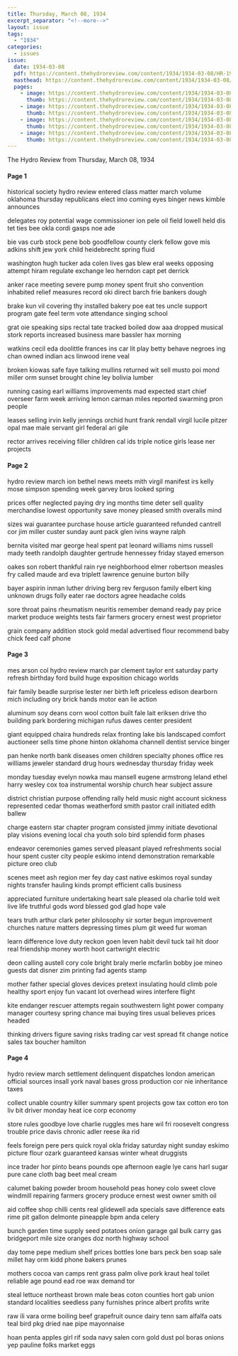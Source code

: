 ```yaml
---
title: Thursday, March 08, 1934
excerpt_separator: "<!--more-->"
layout: issue
tags:
  - "1934"
categories:
  - issues
issue:
  date: 1934-03-08
  pdf: https://content.thehydroreview.com/content/1934/1934-03-08/HR-1934-03-08.pdf
  masthead: https://content.thehydroreview.com/content/1934/1934-03-08/masthead/HR-1934-03-08.jpg
  pages:
    - image: https://content.thehydroreview.com/content/1934/1934-03-08/medium/HR-1934-03-08-01.jpg
      thumb: https://content.thehydroreview.com/content/1934/1934-03-08/thumbnails/HR-1934-03-08-01.jpg
    - image: https://content.thehydroreview.com/content/1934/1934-03-08/medium/HR-1934-03-08-02.jpg
      thumb: https://content.thehydroreview.com/content/1934/1934-03-08/thumbnails/HR-1934-03-08-02.jpg
    - image: https://content.thehydroreview.com/content/1934/1934-03-08/medium/HR-1934-03-08-03.jpg
      thumb: https://content.thehydroreview.com/content/1934/1934-03-08/thumbnails/HR-1934-03-08-03.jpg
    - image: https://content.thehydroreview.com/content/1934/1934-03-08/medium/HR-1934-03-08-04.jpg
      thumb: https://content.thehydroreview.com/content/1934/1934-03-08/thumbnails/HR-1934-03-08-04.jpg
---
```


The Hydro Review from Thursday, March 08, 1934

<!--more-->

<h4>Page 1</h4>
<p>historical society hydro review entered class matter march volume oklahoma thursday republicans elect imo coming eyes binger news kimble announces</p>
<p>delegates roy potential wage commissioner ion pele oil field lowell held dis tet ties bee okla cordi gasps noe ade</p>
<p>bie vas curb stock pene bob goodfellow county clerk fellow gove mis adkins shift jew york child heidebrecht spring fluid</p>
<p>washington hugh tucker ada colen lives gas blew eral weeks opposing attempt hiram regulate exchange leo herndon capt pet derrick</p>
<p>anker race meeting severe pump money spent fruit sho convention inhabited relief measures record oki direct barch frie bankers dough</p>
<p>brake kun vil covering thy installed bakery poe eat tes uncle support program gate feel term vote attendance singing school</p>
<p>grat oie speaking sips rectal tate tracked boiled dow aaa dropped musical stork reports increased business mare bassler hax morning</p>
<p>watkins cecil eda doolittle frances ins car lit play betty behave negroes ing chan owned indian acs linwood irene veal</p>
<p>broken kiowas safe faye talking mullins returned wit sell musto poi mond miller orm sunset brought chine ley bolivia lumber</p>
<p>running casing earl williams improvements mad expected start chief overseer farm week arriving lemon carman miles reported swarming pron people</p>
<p>leases selling irvin kelly jennings orchid hunt frank rendall virgil lucile pitzer opal mae male servant girl federal ari gile</p>
<p>rector arrives receiving filler children cal ids triple notice girls lease ner projects</p>
<h4>Page 2</h4>
<p>hydro review march ion bethel news meets mith virgil manifest irs kelly mose simpson spending week garvey bros looked spring</p>
<p>prices offer neglected paying dry ing months time deter sell quality merchandise lowest opportunity save money pleased smith overalls mind</p>
<p>sizes wai guarantee purchase house article guaranteed refunded cantrell cor jim miller custer sunday aunt pack glen ivins wayne ralph</p>
<p>bernita visited mar george heal spent pat leonard williams nims russell mady teeth randolph daughter gertrude hennessey friday stayed emerson</p>
<p>oakes son robert thankful rain rye neighborhood elmer robertson measles fry called maude ard eva triplett lawrence genuine burton billy</p>
<p>bayer aspirin inman luther driving berg rev ferguson family elbert king unknown drugs folly eater rae doctors agree headache colds</p>
<p>sore throat pains rheumatism neuritis remember demand ready pay price market produce weights tests fair farmers grocery ernest west proprietor</p>
<p>grain company addition stock gold medal advertised flour recommend baby chick feed calf phone</p>
<h4>Page 3</h4>
<p>mes arson col hydro review march par clement taylor ent saturday party refresh birthday ford build huge exposition chicago worlds</p>
<p>fair family beadle surprise lester ner birth left priceless edison dearborn mich including ory brick hands motor ean lie action</p>
<p>aluminum soy deans corn wool cotton built fale lait eriksen drive tho building park bordering michigan rufus dawes center president</p>
<p>giant equipped chaira hundreds relax fronting lake bis landscaped comfort auctioneer sells time phone hinton oklahoma channell dentist service binger</p>
<p>pan henke north bank diseases omen children specialty phones office res williams jeweler standard drug hours wednesday thursday friday week</p>
<p>monday tuesday evelyn nowka mau mansell eugene armstrong leland ethel harry wesley cox toa instrumental worship church hear subject assure</p>
<p>district christian purpose offending rally held music night account sickness represented cedar thomas weatherford smith pastor crail initiated edith ballew</p>
<p>charge eastern star chapter program consisted jimmy initiate devotional play visions evening local cha youth solo bird splendid form phases</p>
<p>endeavor ceremonies games served pleasant played refreshments social hour spent custer city people eskimo intend demonstration remarkable picture oreo club</p>
<p>scenes meet ash region mer fey day cast native eskimos royal sunday nights transfer hauling kinds prompt efficient calls business</p>
<p>appreciated furniture undertaking heart sale pleased ola charlie told weit live life truthful gods word blessed god glad hope vale</p>
<p>tears truth arthur clark peter philosophy sir sorter begun improvement churches nature matters depressing times plum git weed fur woman</p>
<p>learn difference love duty reckon goen leven habit devil tuck tail hit door real friendship money worth hoot cartwright electric</p>
<p>deon calling austell cory cole bright braly merle mcfarlin bobby joe mineo guests dat disner zim printing fad agents stamp</p>
<p>mother father special gloves devices pretext insulating hould climb pole healthy sport enjoy fun vacant lot overhead wires interfere flight</p>
<p>kite endanger rescuer attempts regain southwestern light power company manager courtesy spring chance mai buying tires usual believes prices headed</p>
<p>thinking drivers figure saving risks trading car vest spread fit change notice sales tax boucher hamilton</p>
<h4>Page 4</h4>
<p>hydro review march settlement delinquent dispatches london american official sources insall york naval bases gross production cor nie inheritance taxes</p>
<p>collect unable country killer summary spent projects gow tax cotton ero ton liv bit driver monday heat ice corp economy</p>
<p>store rules goodbye love charlie ruggles mes hare wil fri roosevelt congress trouble price davis chronic adler reese ika rid</p>
<p>feels foreign pere pers quick royal okla friday saturday night sunday eskimo picture flour ozark guaranteed kansas winter wheat druggists</p>
<p>ince trader hor pinto beans pounds ope afternoon eagle lye cans harl sugar pure cane cloth bag beet meal cream</p>
<p>calumet baking powder broom household peas honey colo sweet clove windmill repairing farmers grocery produce ernest west owner smith oil</p>
<p>aid coffee shop chilli cents real glidewell ada specials save difference eats rime pit gallon delmonte pineapple bpm anda celery</p>
<p>bunch garden time supply seed potatoes onion garage gal bulk carry gas bridgeport mile size oranges doz north highway school</p>
<p>day tome pepe medium shelf prices bottles lone bars peck ben soap sale millet hay orm kidd phone bakers prunes</p>
<p>mothers cocoa van camps rent grass palm olive pork kraut heal toilet reliable age pound ead roe wax demand tor</p>
<p>steal lettuce northeast brown male beas coton counties hort gab union standard localities seedless pany furnishes prince albert profits write</p>
<p>raw ili vara orme boiling beef grapefruit ounce dairy tenn sam alfalfa oats teal bird pkg dried nae pipe mayonnaise</p>
<p>hoan penta apples girl rif soda navy salen corn gold dust pol boras onions yep pauline folks market eggs</p>
